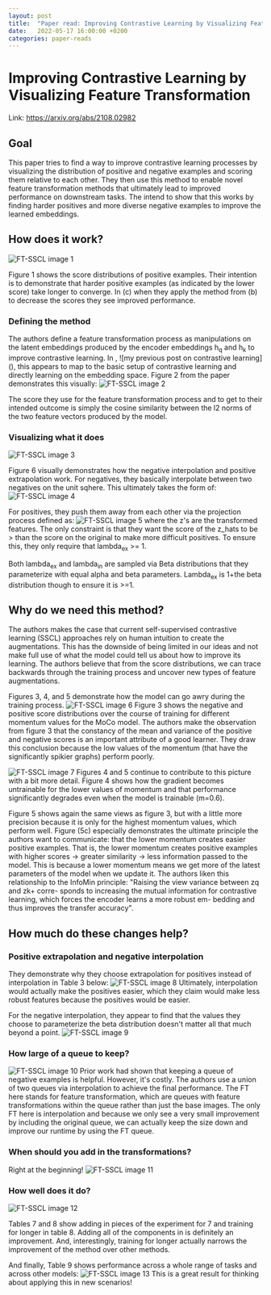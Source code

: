 ```yaml
---
layout: post
title:  "Paper read: Improving Contrastive Learning by Visualizing Feature Transformation"
date:   2022-05-17 16:00:00 +0200
categories: paper-reads
---
```


# Improving Contrastive Learning by Visualizing Feature Transformation

Link: https://arxiv.org/abs/2108.02982

## Goal
This paper tries to find a way to improve contrastive learning processes by visualizing the distribution of positive and negative examples and scoring them relative to each other. They then use this method to enable novel feature transformation methods that ultimately lead to improved performance on downstream tasks. The intend to show that this works by finding harder positives and more diverse negative examples to improve the learned embeddings.

## How does it work?
![FT-SSCL image 1]({{site.url}}/assets/images/FT-SSCL/image_1.png)

Figure 1 shows the score distributions of positive examples. Their intention is to demonstrate that harder positive examples (as indicated by the lower score) take longer to converge. In (c) when they apply the method from (b) to decrease the scores they see  improved performance.

### Defining the method
The authors define a feature transformation process as manipulations on the latent embeddings produced by the encoder embeddings h<sub>q</sub> and h<sub>k</sub> to improve contrastive learning. In , !\[my previous post on contrastive learning\](), this appears to map to the basic setup of contrastive learning and directly learning on the embedding space. Figure 2 from the paper demonstrates this visually: 
![FT-SSCL image 2]({{site.url}}/assets/images/FT-SSCL/image_2.png)

The score they use for the feature transformation process and to get to their intended outcome is simply the cosine similarity between the l2 norms of the two feature vectors produced by the model.

### Visualizing what it does

![FT-SSCL image 3]({{site.url}}/assets/images/FT-SSCL/image_3.png)

Figure 6 visually demonstrates how the negative interpolation and positive extrapolation work. For negatives, they basically interpolate between two negatives on the unit sqhere. This ultimately takes the form of: 
![FT-SSCL image 4]({{site.url}}/assets/images/FT-SSCL/image_4.png)

For positives, they push them away from each other via the projection process defined as: 
![FT-SSCL image 5]({{site.url}}/assets/images/FT-SSCL/image_5.png)
where the z's are the transformed features. The only constraint is that they want the score of the z_hats to be > than the score on the original to make more difficult positives. To ensure this, they only require that lambda<sub>ex</sub> >= 1.

Both lambda<sub>ex</sub> and lambda<sub>in</sub> are sampled via Beta distributions that they parameterize with equal alpha and beta parameters. Lambda<sub>ex</sub> is 1+the beta distribution though to ensure it is >=1.

## Why do we need this method?
The authors makes the case that current self-supervised contrastive learning (SSCL) approaches rely on human intuition to create the augmentations. This has the downside of being limited in our ideas and not make full use of what the model could tell us about how to improve its learning. The authors believe that from the score distributions, we can trace backwards through the training process and uncover new types of feature augmentations.

Figures 3, 4, and 5 demonstrate how the model can go awry during the training process.
![FT-SSCL image 6]({{site.url}}/assets/images/FT-SSCL/image_6.png)
Figure 3 shows the negative and positive score distributions over the course of training for different momentum values for the MoCo model. The authors make the observation from figure 3 that the constancy of the mean and variance of the positive and negative scores is an important attribute of a good learner. They draw this conclusion because the low values of the momentum (that have the significantly spikier graphs) perform poorly.

![FT-SSCL image 7]({{site.url}}/assets/images/FT-SSCL/image_7.png)
Figures 4 and 5 continue to contribute to this picture with a bit more detail. Figure 4 shows how the gradient becomes untrainable for the lower values of momentum and that performance significantly degrades even when the model is trainable (m=0.6).

Figure 5 shows again the same views as figure 3, but with a little more precision because it is only for the highest momentum values, which perform well. Figure (5c) especially demonstrates the ultimate principle the authors want to communicate: that the lower momentum creates easier positive examples. That is, the lower momentum creates positive examples with higher scores -> greater similarity -> less information passed to the model. This is because a lower momentum means we get more of the latest parameters of the model when we update it. The authors liken this relationship to the InfoMin principle: "Raising the view variance between zq and zk+ corre- sponds to increasing the mutual information for contrastive learning, which forces the encoder learns a more robust em- bedding and thus improves the transfer accuracy".

## How much do these changes help?
### Positive extrapolation and negative interpolation
They demonstrate why they choose extrapolation for positives instead of interpolation in Table 3 below: 
![FT-SSCL image 8]({{site.url}}/assets/images/FT-SSCL/image_8.png)
Ultimately, interpolation would actually make the positives easier, which they claim would make less robust features because the positives would be easier.

For the negative interpolation, they appear to find that the values they choose to parameterize the beta distribution doesn't matter all that much beyond a point.
![FT-SSCL image 9]({{site.url}}/assets/images/FT-SSCL/image_9.png)

### How large of a queue to keep?

![FT-SSCL image 10]({{site.url}}/assets/images/FT-SSCL/image_10.png)
Prior work had shown that keeping a queue of negative examples is helpful. However, it's costly. The authors use a union of two queues via interpolation to achieve the final performance. The FT here stands for feature transformation, which are queues with feature transformations within the queue rather than just the base images. The only FT here is interpolation and because we only see a very small improvement by including the original queue, we can actually keep the size down and improve our runtime by using the FT queue.

### When should you add in the transformations?
Right at the beginning!
![FT-SSCL image 11]({{site.url}}/assets/images/FT-SSCL/image_11.png)

### How well does it do?
![FT-SSCL image 12]({{site.url}}/assets/images/FT-SSCL/image_12.png)

Tables 7 and 8 show adding in pieces of the experiment for 7 and training for longer in table 8. Adding all of the components in is definitely an improvement. And, interestingly, training for longer actually narrows the improvement of the method over other methods.

And finally, Table 9 shows performance across a whole range of tasks and across other models:
![FT-SSCL image 13]({{site.url}}/assets/images/FT-SSCL/image_13.png)
This is a great result for thinking about applying this in new scenarios!